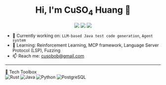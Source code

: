 <h1 align="center">Hi, I'm CuSO<sub>4</sub> Huang 👋</h1>

<p align="center">
  <img src="https://img.shields.io/badge/Language-Rust-blue?style=flat&logo=rust">
  <img src="https://img.shields.io/badge/Java-yellow?style=flat&logo=java">
  <img src="https://img.shields.io/badge/LLM-OpenAI-green?style=flat&logo=openai">
</p>

- 🔭 Currently working on: `LLM-based Java test code generation`, `Agent system`
- 🌱 Learning: Reinforcement Learning, MCP framework, Language Server Protocol (LSP), Fuzzing
- 📫 Reach me: [cusobob@gmail.com](mailto:cusobob@gmail.com)

---

🧰 Tech Toolbox  
![Rust](https://img.shields.io/badge/-Rust-000?&logo=Rust)
![Java](https://img.shields.io/badge/-Java-007396?&logo=Java)
![Python](https://img.shields.io/badge/-Python-3776AB?&logo=python)
![PostgreSQL](https://img.shields.io/badge/-PostgreSQL-4169E1?&logo=postgresql)
